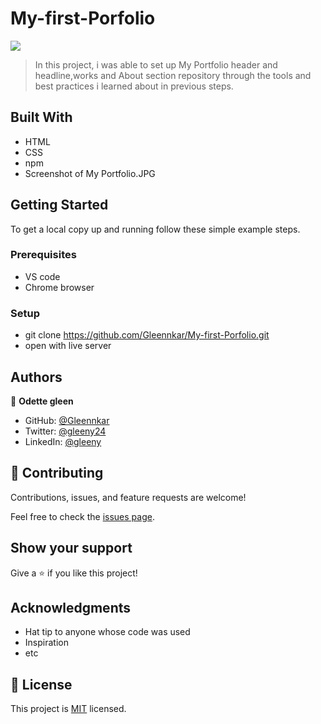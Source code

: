 # My-first-Porfolio
![](https://img.shields.io/badge/Microverse-blueviolet)



> In this project, i was able to set up My Portfolio header and headline,works and About section repository through the tools and best practices i learned about in previous steps.


## Built With

- HTML
- CSS
- npm
- Screenshot of My Portfolio.JPG



## Getting Started



To get a local copy up and running follow these simple example steps.

### Prerequisites
- VS code
- Chrome browser

### Setup
- git clone https://github.com/Gleennkar/My-first-Porfolio.git
- open with live server





## Authors

👤 **Odette gleen**

- GitHub: [@Gleennkar](https://github.com/Gleennkar)
- Twitter: [@gleeny24](https://twitter.com/twitterhandle)
- LinkedIn: [@gleeny](https://www.linkedin.com/in/gleeny-nkar-aa3917182)


## 🤝 Contributing

Contributions, issues, and feature requests are welcome!

Feel free to check the [issues page](../../issues/).

## Show your support

Give a ⭐️ if you like this project!

## Acknowledgments

- Hat tip to anyone whose code was used
- Inspiration
- etc

## 📝 License

This project is [MIT](./MIT.md) licensed.